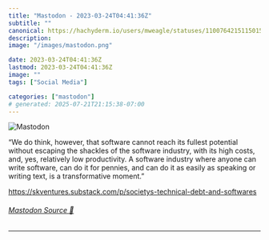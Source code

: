 ```yaml
---
title: "Mastodon - 2023-03-24T04:41:36Z"
subtitle: ""
canonical: https://hachyderm.io/users/mweagle/statuses/110076421511501537
description:
image: "/images/mastodon.png"

date: 2023-03-24T04:41:36Z
lastmod: 2023-03-24T04:41:36Z
image: ""
tags: ["Social Media"]

categories: ["mastodon"]
# generated: 2025-07-21T21:15:38-07:00
---
```

![Mastodon](/images/mastodon.png)

<p>“We do think, however, that software cannot reach its fullest potential without escaping the shackles of the software industry, with its high costs, and, yes, relatively low productivity. A software industry where anyone can write software, can do it for pennies, and can do it as easily as speaking or writing text, is a transformative moment.”</p><p><a href="https://skventures.substack.com/p/societys-technical-debt-and-softwares" target="_blank" rel="nofollow noopener noreferrer" translate="no"><span class="invisible">https://</span><span class="ellipsis">skventures.substack.com/p/soci</span><span class="invisible">etys-technical-debt-and-softwares</span></a></p>


###### [Mastodon Source 🐘](https://hachyderm.io/@mweagle/110076421511501537)

___
